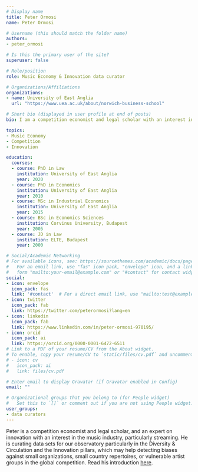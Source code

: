 ```yaml
---
# Display name
title: Peter Ormosi
name: Peter Ormosi

# Username (this should match the folder name)
authors:
- peter_ormosi

# Is this the primary user of the site?
superuser: false

# Role/position
role: Music Economy & Innovation data curator

# Organizations/Affiliations
organizations:
- name: University of East Anglia
  url: "https://www.uea.ac.uk/about/norwich-business-school"

# Short bio (displayed in user profile at end of posts)
bio: I am a competition economist and legal scholar with an interest in the music economy.

topics:
- Music Economy
- Competition
- Innovation

education:
  courses:
  - course: PhD in Law
    institution: University of East Anglia
    year: 2020
  - course: PhD in Economics
    institution: University of East Anglia
    year: 2010
  - course: MSc in Industrial Economics
    institution: University of East Anglia
    year: 2015
  - course: BSc in Economics Sciences
    institution: Corvinus University, Budapest
    year: 2005
  - course: JD in Law
    institution: ELTE, Budapest
    year: 2000

# Social/Academic Networking
# For available icons, see: https://sourcethemes.com/academic/docs/page-builder/#icons
#   For an email link, use "fas" icon pack, "envelope" icon, and a link in the
#   form "mailto:your-email@example.com" or "#contact" for contact widget.
social:
- icon: envelope
  icon_pack: fas
  link: '#contact'  # For a direct email link, use "mailto:test@example.org".
- icon: twitter
  icon_pack: fab
  link: https://twitter.com/peterormosi?lang=en
- icon: linkedin
  icon_pack: fab
  link: https://www.linkedin.com/in/peter-ormosi-970195/
- icon: orcid
  icon_pack: ai
  link: https://orcid.org/0000-0001-6472-6511
# Link to a PDF of your resume/CV from the About widget.
# To enable, copy your resume/CV to `static/files/cv.pdf` and uncomment the lines below.
# - icon: cv
#   icon_pack: ai
#   link: files/cv.pdf

# Enter email to display Gravatar (if Gravatar enabled in Config)
email: ""

# Organizational groups that you belong to (for People widget)
#   Set this to `[]` or comment out if you are not using People widget.
user_groups:
- data curators
---
```


Peter is a competition economist and legal scholar, and an expert on innovation with an interest in the music industry, particularly streaming.  He is curating data sets for our observatory particularly in the Diversity & Circulation and the Innovation pillars, which may help detecting biases against small organizations, small country repertoires, or vulnerable artist groups in the global competition. Read his introduction [here](https://economy.dataobservatory.eu/post/2021-06-02-data-curator-peter-ormosi/).
